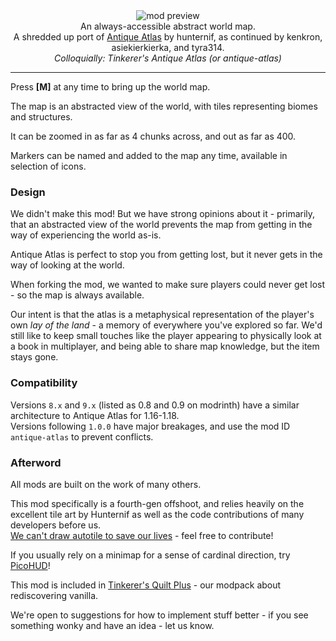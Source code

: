 <!--suppress HtmlDeprecatedTag, XmlDeprecatedElement -->
<center><img alt="mod preview" src="https://cdn.modrinth.com/data/Y5Ve4Ui4/images/2196fd4a24aad1d58bd282c6d8e09bdfe0d102e8.png" /></center>

<center>
An always-accessible abstract world map.<br/>
A shredded up port of <a href="https://modrinth.com/mod/antique-atlas">Antique Atlas</a> by hunternif, as continued by kenkron, asiekierkierka, and tyra314.<br/>
<i>Colloquially: Tinkerer's Antique Atlas (or antique-atlas)</i>
</center>

---

Press **[M]** at any time to bring up the world map.

The map is an abstracted view of the world, with tiles representing biomes and structures.

It can be zoomed in as far as 4 chunks across, and out as far as 400.

Markers can be named and added to the map any time, available in selection of icons.

### Design

We didn't make this mod! But we have strong opinions about it - primarily, that an abstracted view of the world prevents the map from getting in the way of experiencing the world as-is. 

Antique Atlas is perfect to stop you from getting lost, but it never gets in the way of looking at the world.<br/>

When forking the mod, we wanted to make sure players could never get lost - so the map is always available. 

Our intent is that the atlas is a metaphysical representation of the player's own _lay of the land_ - a memory of everywhere you've explored so far. We'd still like to keep small touches like the player appearing to physically look at a book in multiplayer, and being able to share map knowledge, but the item stays gone.

### Compatibility

Versions `8.x` and `9.x` (listed as 0.8 and 0.9 on modrinth) have a similar architecture to Antique Atlas for 1.16-1.18.<br/>Versions following `1.0.0` have major breakages, and use the mod ID `antique-atlas` to prevent conflicts.

### Afterword

All mods are built on the work of many others.

This mod specifically is a fourth-gen offshoot, and relies heavily on the excellent tile art by Hunternif as well as the code contributions of many developers before us.<br/>[We can't draw autotile to save our lives](https://github.com/AntiqueAtlasTeam/AntiqueAtlas/wiki/Editing-Textures) - feel free to contribute!

If you usually rely on a minimap for a sense of cardinal direction, try [PicoHUD](https://modrinth.com/mod/picohud)!

This mod is included in [Tinkerer's Quilt Plus](https://modrinth.com/modpack/tinkerers-quilt) - our modpack about rediscovering vanilla.

We're open to suggestions for how to implement stuff better - if you see something wonky and have an idea - let us know.
